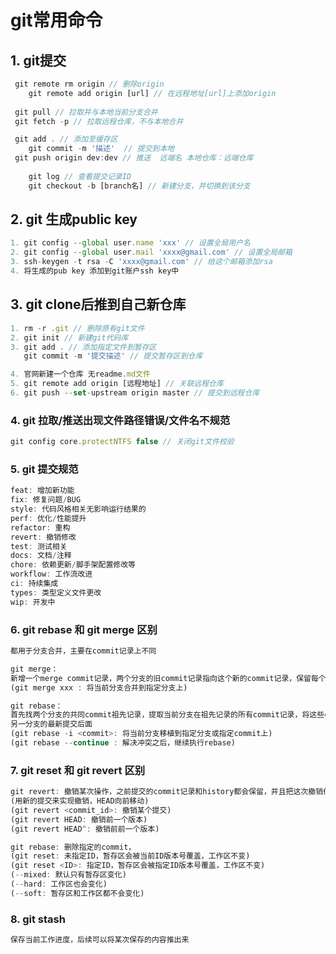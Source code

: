 # git常用命令

## 1. git提交

```js
 git remote rm origin // 删除origin
    git remote add origin [url] // 在远程地址[url]上添加origin
 
 git pull // 拉取并与本地当前分支合并
 git fetch -p // 拉取远程仓库，不与本地合并

 git add . // 添加至缓存区
    git commit -m '描述'  // 提交到本地
 git push origin dev:dev // 推送  远端名 本地仓库：远端仓库
    
    git log // 查看提交记录ID
    git checkout -b [branch名] // 新建分支，并切换到该分支
```

## 2. git 生成public key

```js
1. git config --global user.name 'xxx' // 设置全局用户名
2. git config --global user.mail 'xxxx@gmail.com' // 设置全局邮箱
3. ssh-keygen -t rsa -C 'xxxx@gmail.com' // 给这个邮箱添加rsa
4. 将生成的pub key 添加到git账户ssh key中
```

## 3. git clone后推到自己新仓库

```js
1. rm -r .git // 删除原有git文件
2. git init // 新建git代码库
3. git add . // 添加指定文件到暂存区
   git commit -m '提交描述' // 提交暂存区到仓库

4. 官网新建一个仓库 无readme.md文件
5. git remote add origin [远程地址] // 关联远程仓库
6. git push --set-upstream origin master // 提交到远程仓库
```

### 4. git 拉取/推送出现文件路径错误/文件名不规范

```js
git config core.protectNTFS false // 关闭git文件校验
```

### 5. git  提交规范

```js
feat: 增加新功能
fix: 修复问题/BUG
style: 代码风格相关无影响运行结果的
perf: 优化/性能提升
refactor: 重构
revert: 撤销修改
test: 测试相关
docs: 文档/注释
chore: 依赖更新/脚手架配置修改等
workflow: 工作流改进
ci: 持续集成
types: 类型定义文件更改
wip: 开发中
```

### 6. git rebase 和 git merge 区别

```js
都用于分支合并，主要在commit记录上不同

git merge：
新增一个merge commit记录，两个分支的旧commit记录指向这个新的commit记录，保留每个分支的commit记录
(git merge xxx : 将当前分支合并到指定分支上)

git rebase：
首先找两个分支的共同commit祖先记录，提取当前分支在祖先记录的所有commit记录，将这些commit记录添加到
另一分支的最新提交后面
(git rebase -i <commit>: 将当前分支移植到指定分支或指定commit上)
(git rebase --continue : 解决冲突之后，继续执行rebase)

```

### 7. git reset 和 git revert 区别

```js
git revert: 撤销某次操作，之前提交的commit记录和history都会保留，并且把这次撤销作为新的提交
(用新的提交来实现撤销，HEAD向前移动)
(git revert <commit_id>: 撤销某个提交)
(git revert HEAD: 撤销前一个版本)
(git revert HEAD^: 撤销前前一个版本)

git rebase: 删除指定的commit，
(git reset: 未指定ID，暂存区会被当前ID版本号覆盖，工作区不变)
(git reset <ID>: 指定ID，暂存区会被指定ID版本号覆盖，工作区不变)
(--mixed: 默认只有暂存区变化)
(--hard: 工作区也会变化)
(--soft: 暂存区和工作区都不会变化)

```

### 8. git stash

```js
保存当前工作进度，后续可以将某次保存的内容推出来

```
